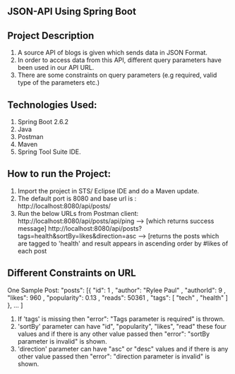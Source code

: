 ## JSON-API Using Spring Boot

## Project Description
1. A source API of blogs is given which sends data in JSON Format. 
2. In order to access data from this API, different query parameters have been used in our API URL. 
3. There are some constraints on query parameters (e.g required, valid type of the parameters etc.)

## Technologies Used:
1. Spring Boot 2.6.2
2. Java
3. Postman
5. Maven
6. Spring Tool Suite IDE. 

## How to run the Project:
1. Import the project in STS/ Eclipse IDE and do a Maven update. 
2. The default port is 8080 and base url is : http://localhost:8080/api/posts/
3.  Run the below URLs from Postman client: 
    http://localhost:8080/api/posts/api/ping --> [which returns success message]
    http://localhost:8080/api/posts?tags=health&sortBy=likes&direction=asc --> [returns the posts which are tagged to 'health' and result appears in ascending order by #likes of each post
 
## Different Constraints on URL

One Sample Post:
  "posts": [{
  "id": 1 ,
  "author": "Rylee Paul" ,
  "authorId": 9 ,
  "likes": 960 ,
  "popularity": 0.13 ,
  "reads": 50361 ,
  "tags": [ "tech" , "health" ]
  },
  ...
  ]
1. If 'tags' is missing then "error": "Tags parameter is required" is thrown. 
2. 'sortBy' parameter can have "id", "popularity", "likes", "read" these four values and if there is any other value passed then "error": "sortBy parameter is invalid" is shown. 
3. 'direction' parameter can have "asc" or "desc" values and if there is any other value passed then "error": "direction parameter is invalid" is shown.
 
